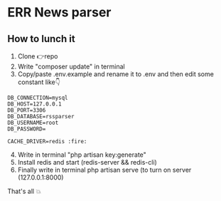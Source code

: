 # ERR News parser
## How to lunch it

1. Clone :point_right:repo
2. Write "composer update" in terminal
3. Copy/paste .env.example and rename it to .env and then edit some constant like:point_down:
````
DB_CONNECTION=mysql
DB_HOST=127.0.0.1
DB_PORT=3306
DB_DATABASE=rssparser
DB_USERNAME=root
DB_PASSWORD=

CACHE_DRIVER=redis :fire:
````
4. Write in terminal "php artisan key:generate"
5. Install redis and start (redis-server && redis-cli)
6. Finally write in terminal php artisan serve (to turn on server (127.0.0.1:8000)

That's all :boom: 
